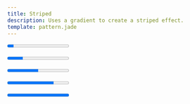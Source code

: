 ```yaml
---
title: Striped
description: Uses a gradient to create a striped effect.
template: pattern.jade
---
```


<progress class="progress progress-striped" value="10" max="100">10%</progress>

<progress class="progress progress-striped progress-success" value="25" max="100">25%</progress>

<progress class="progress progress-striped progress-info" value="50" max="100">50%</progress>

<progress class="progress progress-striped progress-warning" value="75" max="100">75%</progress>

<progress class="progress progress-striped progress-danger" value="100" max="100">100%</progress>
